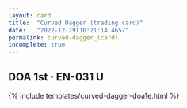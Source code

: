 ```yaml
---
layout: card
title:  "Curved Dagger (trading card)"
date:   "2022-12-29T10:21:14.465Z"
permalink: curved-dagger_(card)
incomplete: true
---
```


## DOA 1st &middot; EN-031 U

{% include templates/curved-dagger-doa1e.html %}
